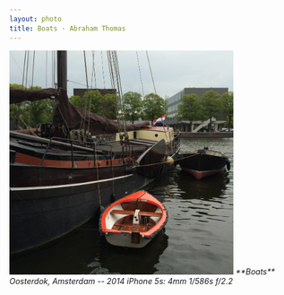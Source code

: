 ```yaml
---
layout: photo
title: Boats · Abraham Thomas
---
```


<img src="/assets/photos/Boats.jpg" width="400px" class="photo">

<i>
**Boats**  
Oosterdok, Amsterdam -- 2014  
iPhone 5s: 4mm 1/586s f/2.2
</i>
